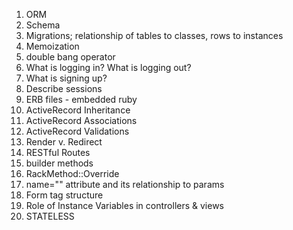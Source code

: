 1. ORM 
2. Schema
3. Migrations; relationship of tables to classes, rows to instances
4. Memoization
5. double bang operator
6. What is logging in? What is logging out?
7. What is signing up?
8. Describe sessions
9. ERB files - embedded ruby
10. ActiveRecord Inheritance
11. ActiveRecord Associations
12. ActiveRecord Validations
13. Render v. Redirect
14. RESTful Routes
15. builder methods
16. RackMethod::Override
17. name="" attribute and its relationship to params
18. Form tag structure
19. Role of Instance Variables in controllers & views
20. STATELESS